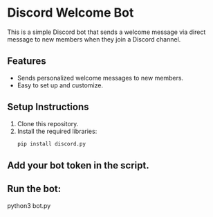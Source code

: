 # Discord Welcome Bot

This is a simple Discord bot that sends a welcome message via direct message to new members when they join a Discord channel.

## Features
- Sends personalized welcome messages to new members.
- Easy to set up and customize.

## Setup Instructions
1. Clone this repository.
2. Install the required libraries:
   ```bash
   pip install discord.py
   
## Add your bot token in the script.
## Run the bot:

python3 bot.py